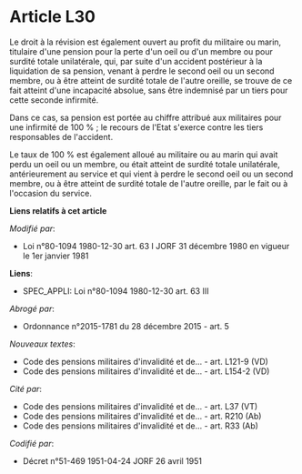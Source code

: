 # Article L30

Le droit à la révision est également ouvert au profit du militaire ou marin, titulaire d'une pension pour la perte d'un oeil
ou d'un membre ou pour surdité totale unilatérale, qui, par suite d'un accident postérieur à la liquidation de sa pension,
venant à perdre le second oeil ou un second membre, ou à être atteint de surdité totale de l'autre oreille, se trouve de ce
fait atteint d'une incapacité absolue, sans être indemnisé par un tiers pour cette seconde infirmité.

Dans ce cas, sa pension est portée au chiffre attribué aux militaires pour une infirmité de 100 % ; le recours de l'Etat
s'exerce contre les tiers responsables de l'accident.

Le taux de 100 % est également alloué au militaire ou au marin qui avait perdu un oeil ou un membre, ou était atteint de
surdité totale unilatérale, antérieurement au service et qui vient à perdre le second oeil ou un second membre, ou à être
atteint de surdité totale de l'autre oreille, par le fait ou à l'occasion du service.

**Liens relatifs à cet article**

_Modifié par_:

  - Loi n°80-1094 1980-12-30 art. 63 I JORF 31 décembre 1980 en vigueur le 1er janvier 1981

**Liens**:

  - SPEC_APPLI: Loi n°80-1094 1980-12-30 art. 63 III

_Abrogé par_:

  - Ordonnance n°2015-1781 du 28 décembre 2015 - art. 5

_Nouveaux textes_:

  - Code des pensions militaires d'invalidité et de... - art. L121-9 (VD)
  - Code des pensions militaires d'invalidité et de... - art. L154-2 (VD)

_Cité par_:

  - Code des pensions militaires d'invalidité et de... - art. L37 (VT)
  - Code des pensions militaires d'invalidité et de... - art. R210 (Ab)
  - Code des pensions militaires d'invalidité et de... - art. R33 (Ab)

_Codifié par_:

  - Décret n°51-469 1951-04-24 JORF 26 avril 1951
